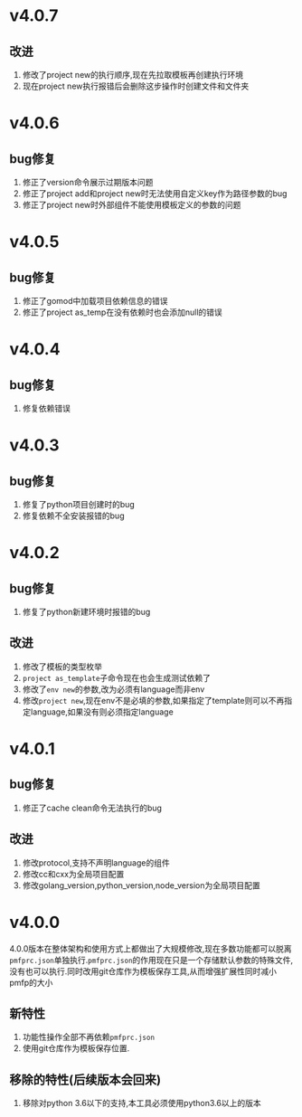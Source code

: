# v4.0.7

## 改进

1. 修改了project new的执行顺序,现在先拉取模板再创建执行环境
2. 现在project new执行报错后会删除这步操作时创建文件和文件夹

# v4.0.6

## bug修复

1. 修正了version命令展示过期版本问题
2. 修正了project add和project new时无法使用自定义key作为路径参数的bug
3. 修正了project new时外部组件不能使用模板定义的参数的问题

# v4.0.5

## bug修复

1. 修正了gomod中加载项目依赖信息的错误
2. 修正了project as_temp在没有依赖时也会添加null的错误

# v4.0.4

## bug修复

1. 修复依赖错误

# v4.0.3

## bug修复

1. 修复了python项目创建时的bug
2. 修复依赖不全安装报错的bug

# v4.0.2

## bug修复

1. 修复了python新建环境时报错的bug

## 改进

1. 修改了模板的类型枚举
2. `project as_template`子命令现在也会生成测试依赖了
3. 修改了`env new`的参数,改为必须有language而非env
4. 修改`project new`,现在env不是必填的参数,如果指定了template则可以不再指定language,如果没有则必须指定language

# v4.0.1

## bug修复

1. 修正了cache clean命令无法执行的bug

## 改进

1. 修改protocol,支持不声明language的组件
2. 修改cc和cxx为全局项目配置
3. 修改golang_version,python_version,node_version为全局项目配置

# v4.0.0

4.0.0版本在整体架构和使用方式上都做出了大规模修改,现在多数功能都可以脱离`pmfprc.json`单独执行.`pmfprc.json`的作用现在只是一个存储默认参数的特殊文件,没有也可以执行.同时改用git仓库作为模板保存工具,从而增强扩展性同时减小pmfp的大小

## 新特性

1. 功能性操作全部不再依赖`pmfprc.json`
2. 使用git仓库作为模板保存位置.

## 移除的特性(后续版本会回来)

1. 移除对python 3.6以下的支持,本工具必须使用python3.6以上的版本
